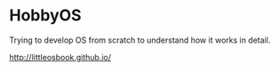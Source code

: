 # HobbyOS
Trying to develop OS from scratch to understand how it works in detail.

http://littleosbook.github.io/
